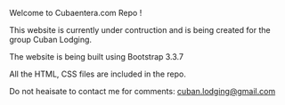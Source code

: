 Welcome to Cubaentera.com Repo !

This website is currently under contruction and is being created for the group Cuban Lodging.

The website is being built using Bootstrap 3.3.7

All the HTML, CSS files are included in the repo.

Do not heaisate to contact me for comments: cuban.lodging@gmail.com